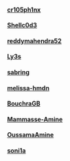 #### [cr105ph1nx](https://github.com/cr105ph1nx)

#### [Shellc0d3](https://github.com/shellc0d3)

#### [reddymahendra52](https://github.com/reddymahendra52)

#### [Ly3s](https://github.com/Qtty)

#### [sabring](https://github.com/sabrina368)

#### [melissa-hmdn](https://github.com/melissa-hmnd)

#### [BouchraGB](https://github.com/BouchraGB)

#### [Mammasse-Amine](https://github.com/MammasseAmine)

#### [OussamaAmine](https://github.com/OussamaAmine)

#### [soni1a](https://github.com/soni1a)
